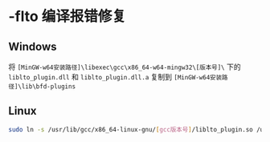 # -flto 编译报错修复

## Windows

将 `[MinGW-w64安装路径]\libexec\gcc\x86_64-w64-mingw32\[版本号]\`  下的 `liblto_plugin.dll` 和 `liblto_plugin.dll.a` 复制到 `[MinGW-w64安装路径]\lib\bfd-plugins`

## Linux

```bash
sudo ln -s /usr/lib/gcc/x86_64-linux-gnu/[gcc版本号]/liblto_plugin.so /usr/lib/bfd-plugins/liblto_plugin.so

```
